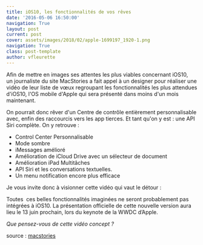 ```yaml
---
title: iOS10, les fonctionnalités de vos rêves
date: '2016-05-06 16:50:00'
navigation: True
layout: post
current: post
cover: assets/images/2018/02/apple-1699197_1920-1.png
navigation: True
class: post-template
author: vfleurette
---
```


Afin de mettre en images ses attentes les plus viables concernant iOS10, un journaliste du site MacStories a fait appel à un designer pour réaliser une vidéo de leur liste de vœux regroupant les fonctionnalités les plus attendues d'iOS10, l'OS mobile d'Apple qui sera présenté dans moins d'un mois maintenant.

On pourrait donc rêver d'un Centre de contrôle entièrement personnalisable avec, enfin des raccourcis vers les app tierces. Et tant qu'on y est : une API Siri complète. On y retrouve :

*   Control Center Personnalisable
*   Mode sombre
*   iMessages amélioré
*   Amélioration de iCloud Drive avec un sélecteur de document
*   Amélioration iPad Multitâches
*   API Siri et les conversations textuelles.
*   Un menu notification encore plus efficace
  
Je vous invite donc à visionner cette vidéo qui vaut le détour :

Toutes  ces belles fonctionnalités imaginées ne seront probablement pas intégrées à iOS10. La présentation officielle de cette nouvelle version aura lieu le 13 juin prochain, lors du keynote de la WWDC d’Apple.

*Que pensez-vous de cette vidéo concept ?*

source : [macstories](https://www.macstories.net/stories/ios-10-wishes/)